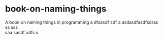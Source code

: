 # book-on-naming-things
A book on naming things in programming
a
dfsasdf  sdf
a asdasdfasdfsssss ss
sss   
  saa
sasdf
adfs
s

